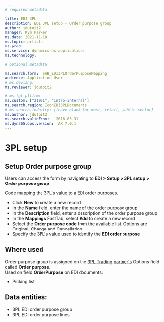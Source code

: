 ```yaml
---
# required metadata

title: EDI 3PL
description: EDI 3PL setup - Order purpose group
author: jdutoit2
manager: Kym Parker
ms.date: 2021-11-18
ms.topic: article
ms.prod: 
ms.service: dynamics-ax-applications
ms.technology: 

# optional metadata

ms.search.form:  SAB_EDI3PLOrderPurposeMapping 
audience: Application User
# ms.devlang: 
ms.reviewer: jdutoit2

# ms.tgt_pltfrm: 
ms.custom: ["21901", "intro-internal"]
ms.search.region: IconEDI3PLDocuments
# ms.search.industry: [leave blank for most, retail, public sector]
ms.author: jdutoit2
ms.search.validFrom:   2016-05-31
ms.dyn365.ops.version:  AX 7.0.1
---
```


# 3PL setup
## Setup Order purpose group

Users can access the form by navigating to **EDI > Setup > 3PL setup > Order purpose group**

Code mapping the 3PL's value to a EDI order purposes. <br>

- Click **New** to create a new record
-	In the **Name** field, enter the name of the order purpose group
-	In the **Description** field, enter a description of the order purpose group
-	In the **Mappings** FastTab, select **Add** to create a new record
-	Select the **Order purpose code** from the available list. Options are Original, Change and Cancellation
-	Specify the 3PL's value used to identify the **EDI order purpose**

## Where used
Order purpose group is assigned on the [3PL Trading partner's](../Trading-partner.md) Options field called **Order purpose**. <br>
Used on field **OrderPurpose** on EDI documents:
- Picking list

## Data entities:
- 3PL EDI order purpose group
- 3PL EDI order purpose lines
